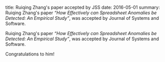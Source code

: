 title: Ruiqing Zhang's paper accepted by JSS
date: 2016-05-01
summary:  Ruiqing Zhang's paper <em>“How Effectively can Spreadsheet Anomalies be Detected: An Empirical Study”</em></a>, was accepted by Journal of Systems and Software.


Ruiqing Zhang's paper <em>“How Effectively can Spreadsheet Anomalies be Detected: An Empirical Study”</em></a>, was accepted by Journal of Systems and Software.

Congratulations to him!


